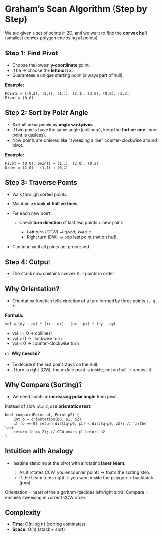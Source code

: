# Graham’s Scan Algorithm (Step by Step)

We are given a set of points in 2D, and we want to find the **convex hull** (smallest convex polygon enclosing all points).

 

## Step 1: Find Pivot

* Choose the lowest **y-coordinate** point.
* If tie → choose the **leftmost x**.
* Guarantees a unique starting point (always part of hull).

**Example:**

```
Points = {(0,3), (2,2), (1,1), (2,1), (3,0), (0,0), (3,3)}
Pivot = (0,0)
```


## Step 2: Sort by Polar Angle

* Sort all other points by **angle w\.r.t pivot**.
* If two points have the same angle (collinear), keep the **farther one** (inner point is useless).
* Now points are ordered like “sweeping a line” counter-clockwise around pivot.

**Example:**

```
Pivot = (0,0), points = (1,1), (2,0), (0,2)
Order = (2,0) → (1,1) → (0,2)
```

 

## Step 3: Traverse Points

* Walk through sorted points.
* Maintain a **stack of hull vertices**.
* For each new point:

  * Check **turn direction** of last two points + new point:

    * Left turn (CCW) → good, keep it.
    * Right turn (CW) → pop last point (not on hull).
* Continue until all points are processed.

 

## Step 4: Output

* The stack now contains convex hull points in order.

 

## Why Orientation?

* Orientation function tells direction of a turn formed by three points `p, q, r`.

**Formula:**

```
val = (qy - py) * (rx - qx) - (qx - px) * (ry - qy)
```

* val == 0 → collinear
* val > 0 → clockwise turn
* val < 0 → counter-clockwise turn

👉 **Why needed?**

* To decide if the last point stays on the hull.
* If turn is right (CW), the middle point is inside, not on hull → remove it.

 

## Why Compare (Sorting)?

* We need points in **increasing polar angle** from pivot.

Instead of slow `atan2`, use **orientation test**:

```
bool compare(Point p1, Point p2) {
    int o = orientation(p0, p1, p2);
    if (o == 0) return distSq(p0, p1) < distSq(p0, p2); // farther last
    return (o == 2); // CCW means p1 before p2
}
```

 

## Intuition with Analogy

* Imagine standing at the pivot with a rotating **laser beam**:

  * As it rotates CCW, you encounter points → that’s the sorting step.
  * If the beam turns right → you went inside the polygon → backtrack (pop).

Orientation = heart of the algorithm (decides left/right turn).
Compare = ensures sweeping in correct CCW order.

 

## Complexity

* **Time**: O(n log n) (sorting dominates)
* **Space**: O(n) (stack + sort)
